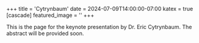 +++
title = 'Cytrynbaum'
date = 2024-07-09T14:00:00-07:00
katex = true
[cascade]
  featured_image = ''
+++


This is the page for the keynote presentation by Dr. Eric Cytrynbaum. The abstract will be provided soon.
